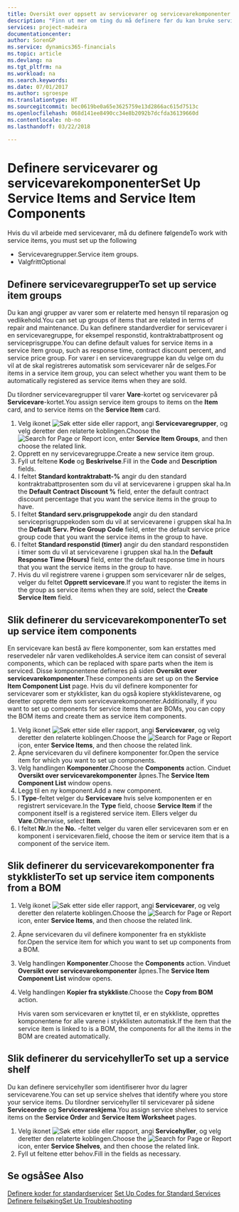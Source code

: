 ```yaml
---
title: Oversikt over oppsett av servicevarer og servicevarekomponenter | Microsoft-dokumentasjon
description: "Finn ut mer om ting du må definere før du kan bruke servicevarer, inkludert standardverdier som responstid, kontraktrabattprosent og serviceprisgruppe."
services: project-madeira
documentationcenter: 
author: SorenGP
ms.service: dynamics365-financials
ms.topic: article
ms.devlang: na
ms.tgt_pltfrm: na
ms.workload: na
ms.search.keywords: 
ms.date: 07/01/2017
ms.author: sgroespe
ms.translationtype: HT
ms.sourcegitcommit: bec0619be0a65e3625759e13d2866ac615d7513c
ms.openlocfilehash: 068d141ee8490cc34e8b2092b7dcfda36139660d
ms.contentlocale: nb-no
ms.lasthandoff: 03/22/2018

---
```

# <a name="set-up-service-items-and-service-item-components"></a><span data-ttu-id="8e480-103">Definere servicevarer og servicevarekomponenter</span><span class="sxs-lookup"><span data-stu-id="8e480-103">Set Up Service Items and Service Item Components</span></span>
<span data-ttu-id="8e480-104">Hvis du vil arbeide med servicevarer, må du definere følgende</span><span class="sxs-lookup"><span data-stu-id="8e480-104">To work with service items, you must set up the following</span></span>

* <span data-ttu-id="8e480-105">Servicevaregrupper.</span><span class="sxs-lookup"><span data-stu-id="8e480-105">Service item groups.</span></span> 
* <span data-ttu-id="8e480-106">Valgfritt</span><span class="sxs-lookup"><span data-stu-id="8e480-106">Optional</span></span>

## <a name="to-set-up-service-item-groups"></a><span data-ttu-id="8e480-107">Definere servicevaregrupper</span><span class="sxs-lookup"><span data-stu-id="8e480-107">To set up service item groups</span></span>
<span data-ttu-id="8e480-108">Du kan angi grupper av varer som er relaterte med hensyn til reparasjon og vedlikehold.</span><span class="sxs-lookup"><span data-stu-id="8e480-108">You can set up groups of items that are related in terms of repair and maintenance.</span></span> <span data-ttu-id="8e480-109">Du kan definere standardverdier for servicevarer i en servicevaregruppe, for eksempel responstid, kontraktrabattprosent og serviceprisgruppe.</span><span class="sxs-lookup"><span data-stu-id="8e480-109">You can define default values for service items in a service item group, such as response time, contract discount percent, and service price group.</span></span> <span data-ttu-id="8e480-110">For varer i en servicevaregruppe kan du velge om du vil at de skal registreres automatisk som servicevarer når de selges.</span><span class="sxs-lookup"><span data-stu-id="8e480-110">For items in a service item group, you can select whether you want them to be automatically registered as service items when they are sold.</span></span>  
  
<span data-ttu-id="8e480-111">Du tilordner servicevaregrupper til varer **Vare**-kortet og servicevarer på **Servicevare**-kortet.</span><span class="sxs-lookup"><span data-stu-id="8e480-111">You assign service item groups to items on the **Item** card, and to service items on the **Service Item** card.</span></span>  
  
1. <span data-ttu-id="8e480-112">Velg ikonet ![Søk etter side eller rapport](media/ui-search/search_small.png "Søk etter side eller rapport"), angi **Servicevaregrupper**, og velg deretter den relaterte koblingen.</span><span class="sxs-lookup"><span data-stu-id="8e480-112">Choose the ![Search for Page or Report](media/ui-search/search_small.png "Search for Page or Report icon") icon, enter **Service Item Groups**, and then choose the related link.</span></span>  
2. <span data-ttu-id="8e480-113">Opprett en ny servicevaregruppe.</span><span class="sxs-lookup"><span data-stu-id="8e480-113">Create a new service item group.</span></span>  
3. <span data-ttu-id="8e480-114">Fyll ut feltene **Kode** og **Beskrivelse**.</span><span class="sxs-lookup"><span data-stu-id="8e480-114">Fill in the **Code** and **Description** fields.</span></span>  
4. <span data-ttu-id="8e480-115">I feltet **Standard kontraktrabatt-%** angir du den standard kontraktrabattprosenten som du vil at servicevarene i gruppen skal ha.</span><span class="sxs-lookup"><span data-stu-id="8e480-115">In the **Default Contract Discount %** field, enter the default contract discount percentage that you want the service items in the group to have.</span></span>  
5. <span data-ttu-id="8e480-116">I feltet **Standard serv.prisgruppekode** angir du den standard serviceprisgruppekoden som du vil at servicevarene i gruppen skal ha.</span><span class="sxs-lookup"><span data-stu-id="8e480-116">In the **Default Serv. Price Group Code** field, enter the default service price group code that you want the service items in the group to have.</span></span>  
6. <span data-ttu-id="8e480-117">I feltet **Standard responstid (timer)** angir du den standard responstiden i timer som du vil at servicevarene i gruppen skal ha.</span><span class="sxs-lookup"><span data-stu-id="8e480-117">In the **Default Response Time (Hours)** field, enter the default response time in hours that you want the service items in the group to have.</span></span>  
7. <span data-ttu-id="8e480-118">Hvis du vil registrere varene i gruppen som servicevarer når de selges, velger du feltet **Opprett servicevare**.</span><span class="sxs-lookup"><span data-stu-id="8e480-118">If you want to register the items in the group as service items when they are sold, select the **Create Service Item** field.</span></span>  

## <a name="to-set-up-service-item-components"></a><span data-ttu-id="8e480-119">Slik definerer du servicevarekomponenter</span><span class="sxs-lookup"><span data-stu-id="8e480-119">To set up service item components</span></span>
<span data-ttu-id="8e480-120">En servicevare kan bestå av flere komponenter, som kan erstattes med reservedeler når varen vedlikeholdes.</span><span class="sxs-lookup"><span data-stu-id="8e480-120">A service item can consist of several components, which can be replaced with spare parts when the item is serviced.</span></span> <span data-ttu-id="8e480-121">Disse komponentene defineres på siden **Oversikt over servicevarekomponenter**.</span><span class="sxs-lookup"><span data-stu-id="8e480-121">These components are set up on the **Service Item Component List** page.</span></span> <span data-ttu-id="8e480-122">Hvis du vil definere komponenter for servicevarer som er stykklister, kan du også kopiere stykklistevarene, og deretter opprette dem som servicevarekomponenter.</span><span class="sxs-lookup"><span data-stu-id="8e480-122">Additionally, if you want to set up components for service items that are BOMs, you can copy the BOM items and create them as service item components.</span></span> 
  
1. <span data-ttu-id="8e480-123">Velg ikonet ![Søk etter side eller rapport](media/ui-search/search_small.png "Søk etter side eller rapport"), angi **Servicevarer**, og velg deretter den relaterte koblingen.</span><span class="sxs-lookup"><span data-stu-id="8e480-123">Choose the ![Search for Page or Report](media/ui-search/search_small.png "Search for Page or Report icon") icon, enter **Service Items**, and then choose the related link.</span></span> 
2. <span data-ttu-id="8e480-124">Åpne servicevaren du vil definere komponenter for.</span><span class="sxs-lookup"><span data-stu-id="8e480-124">Open the service item for which you want to set up components.</span></span>  
3. <span data-ttu-id="8e480-125">Velg handlingen **Komponenter**.</span><span class="sxs-lookup"><span data-stu-id="8e480-125">Choose the **Components** action.</span></span> <span data-ttu-id="8e480-126">Cinduet **Oversikt over servicevarekomponenter** åpnes.</span><span class="sxs-lookup"><span data-stu-id="8e480-126">The **Service Item Component List** window opens.</span></span>  
4. <span data-ttu-id="8e480-127">Legg til en ny komponent.</span><span class="sxs-lookup"><span data-stu-id="8e480-127">Add a new component.</span></span>  
5. <span data-ttu-id="8e480-128">I **Type**-feltet velger du **Servicevare** hvis selve komponenten er en registrert servicevare.</span><span class="sxs-lookup"><span data-stu-id="8e480-128">In the **Type** field, choose **Service Item** if the component itself is a registered service item.</span></span> <span data-ttu-id="8e480-129">Ellers velger du **Vare**.</span><span class="sxs-lookup"><span data-stu-id="8e480-129">Otherwise, select **Item**.</span></span>  
6. <span data-ttu-id="8e480-130">I feltet **Nr.**</span><span class="sxs-lookup"><span data-stu-id="8e480-130">In the **No.**</span></span> <span data-ttu-id="8e480-131">-feltet velger du varen eller servicevaren som er en komponent i servicevaren.</span><span class="sxs-lookup"><span data-stu-id="8e480-131">field, choose the item or service item that is a component of the service item.</span></span>  

## <a name="to-set-up-service-item-components-from-a-bom"></a><span data-ttu-id="8e480-132">Slik definerer du servicevarekomponenter fra stykklister</span><span class="sxs-lookup"><span data-stu-id="8e480-132">To set up service item components from a BOM</span></span>
1.  <span data-ttu-id="8e480-133">Velg ikonet ![Søk etter side eller rapport](media/ui-search/search_small.png "Søk etter side eller rapport"), angi **Servicevarer**, og velg deretter den relaterte koblingen.</span><span class="sxs-lookup"><span data-stu-id="8e480-133">Choose the ![Search for Page or Report](media/ui-search/search_small.png "Search for Page or Report icon") icon, enter **Service Items**, and then choose the related link.</span></span>  
2. <span data-ttu-id="8e480-134">Åpne servicevaren du vil definere komponenter fra en stykkliste for.</span><span class="sxs-lookup"><span data-stu-id="8e480-134">Open the service item for which you want to set up components from a BOM.</span></span>  
3. <span data-ttu-id="8e480-135">Velg handlingen **Komponenter**.</span><span class="sxs-lookup"><span data-stu-id="8e480-135">Choose the **Components** action.</span></span> <span data-ttu-id="8e480-136">Vinduet **Oversikt over servicevarekomponenter** åpnes.</span><span class="sxs-lookup"><span data-stu-id="8e480-136">The **Service Item Component List** window opens.</span></span>  
4. <span data-ttu-id="8e480-137">Velg handlingen **Kopier fra stykkliste**.</span><span class="sxs-lookup"><span data-stu-id="8e480-137">Choose the **Copy from BOM** action.</span></span>  
  
    <span data-ttu-id="8e480-138">Hvis varen som servicevaren er knyttet til, er en stykkliste, opprettes komponentene for alle varene i stykklisten automatisk.</span><span class="sxs-lookup"><span data-stu-id="8e480-138">If the item that the service item is linked to is a BOM, the components for all the items in the BOM are created automatically.</span></span>  

## <a name="to-set-up-a-service-shelf"></a><span data-ttu-id="8e480-139">Slik definerer du servicehyller</span><span class="sxs-lookup"><span data-stu-id="8e480-139">To set up a service shelf</span></span>
<span data-ttu-id="8e480-140">Du kan definere servicehyller som identifiserer hvor du lagrer servicevarene.</span><span class="sxs-lookup"><span data-stu-id="8e480-140">You can set up service shelves that identify where you store your service items.</span></span> <span data-ttu-id="8e480-141">Du tilordner servicehyller til servicevarer på sidene **Serviceordre** og **Servicevareskjema**.</span><span class="sxs-lookup"><span data-stu-id="8e480-141">You assign service shelves to service items on the **Service Order** and **Service Item Worksheet** pages.</span></span>  
  
1. <span data-ttu-id="8e480-142">Velg ikonet ![Søk etter side eller rapport](media/ui-search/search_small.png "Søk etter side eller rapport"), angi **Servicehyller**, og velg deretter den relaterte koblingen.</span><span class="sxs-lookup"><span data-stu-id="8e480-142">Choose the ![Search for Page or Report](media/ui-search/search_small.png "Search for Page or Report icon") icon, enter **Service Shelves**, and then choose the related link.</span></span>
2. <span data-ttu-id="8e480-143">Fyll ut feltene etter behov.</span><span class="sxs-lookup"><span data-stu-id="8e480-143">Fill in the fields as necessary.</span></span>

## <a name="see-also"></a><span data-ttu-id="8e480-144">Se også</span><span class="sxs-lookup"><span data-stu-id="8e480-144">See Also</span></span>
<span data-ttu-id="8e480-145">[Definere koder for standardservicer](service-how-setup-service-coding.md) </span><span class="sxs-lookup"><span data-stu-id="8e480-145">[Set Up Codes for Standard Services](service-how-setup-service-coding.md) </span></span>  
[<span data-ttu-id="8e480-146">Definere feilsøking</span><span class="sxs-lookup"><span data-stu-id="8e480-146">Set Up Troubleshooting</span></span>](service-how-setup-troubleshooting.md)
